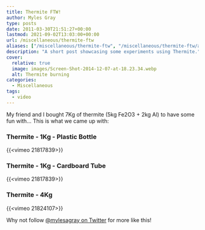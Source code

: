 ```yaml
---
title: Thermite FTW!
author: Myles Gray
type: posts
date: 2011-03-30T21:51:27+00:00
lastmod: 2021-09-02T13:03:00+00:00
url: /miscellaneous/thermite-ftw
aliases: ["/miscellaneous/thermite-ftw", "/miscellaneous/thermite-ftw/amp", "/just-for-fun/thermite-ftw", "/just-for-fun/thermite-ftw/amp"]
description: "A short post showcasing some experiments using Thermite."
cover:
  relative: true
  image: images/Screen-Shot-2014-12-07-at-18.23.34.webp
  alt: Thermite burning
categories:
  - Miscellaneous
tags:
  - video
---
```


My friend and I bought 7Kg of thermite (5kg Fe2O3 + 2kg Al) to have some fun with... This is what we came up with:

### Thermite - 1Kg - Plastic Bottle  

{{<vimeo 21817839>}}

### Thermite - 1Kg - Cardboard Tube  

{{<vimeo 21817839>}}

### Thermite - 4Kg  

{{<vimeo 21824107>}}

Why not follow [@mylesagray on Twitter][1] for more like this!

 [1]: https://twitter.com/mylesagray